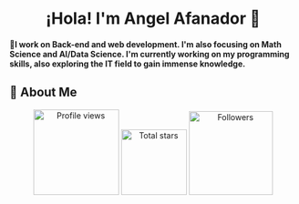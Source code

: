 </h1>
<h1 align="center">¡Hola! I'm Angel Afanador 🫡</h1>

<h4 align="left">🌟I work on Back-end and web development. I'm also focusing on Math Science and AI/Data Science. I'm currently working on my programming skills, also exploring the IT field to gain immense knowledge.</h4>

<h2>💫 About Me</h2>

<div align="center">
<a href="https://github.com/angel-iscoding">
  <img width="150px" 
       src="https://komarev.com/ghpvc/?username=angel-iscoding&label=Profile%20views&color=318CE7&style=for-the-badge" 
       alt="Profile views" /></a>
<a href="https://api.github-star-counter.workers.dev/user/angel-iscoding">
  <img width="115px" 
       alt="Total stars" 
       title="Total stars on GitHub" 
       src="https://custom-icon-badges.herokuapp.com/badge/dynamic/json?logo=star&color=318CE7&labelColor=505050&label=Stars&style=for-the-badge&query=%24.stars&url=https://api.github-star-counter.workers.dev/user/angel-iscoding" /></a>
<a href="https://github.com/angel-iscoding?tab=followers">
  <img width="147px" 
       alt="Followers" 
       title="Follow me on GitHub" 
       src="https://custom-icon-badges.herokuapp.com/github/followers/angel-iscoding?color=318CE7&labelColor=505050&style=for-the-badge&logo=person-add&label=Followers&logoColor=white" /></a>
 </div>

 
<!--
**angel-iscoding/angel-iscoding** is a ✨ _special_ ✨ repository because its `README.md` (this file) appears on your GitHub profile.

Here are some ideas to get you started:

- 🔭 I’m currently working on ...
- 🌱 I’m currently learning ...
- 👯 I’m looking to collaborate on ...
- 🤔 I’m looking for help with ...
- 💬 Ask me about ...
- 📫 How to reach me: ...
- 😄 Pronouns: ...
- ⚡ Fun fact: ...
-->
